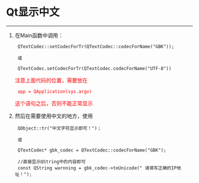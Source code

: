 # Qt显示中文
---


1. 在Main函数中调用：
		
		QTextCodec::setCodecForTr(QTextCodec::codecForName("GBK"));

		或

		QTextCodec.setCodecForTr(QTextCodec.codecForName("UTF-8"))

	<font color=red>
	注意上面代码的位置，需要放在
		
		app = QApplication(sys.argv)

	这个语句之后，否则不能正常显示
	</font>

2. 然后在需要使用中文的地方，使用
		
		QObject::tr("中文字符显示即可！")；
		
		或
		
		QTextCodec* gbk_codec = QTextCodec::codecForName("GBK"); 

		//直接显示QString中的内容即可
		const QString warnning = gbk_codec->toUnicode(" 请填写正确的IP地址！");

 

 